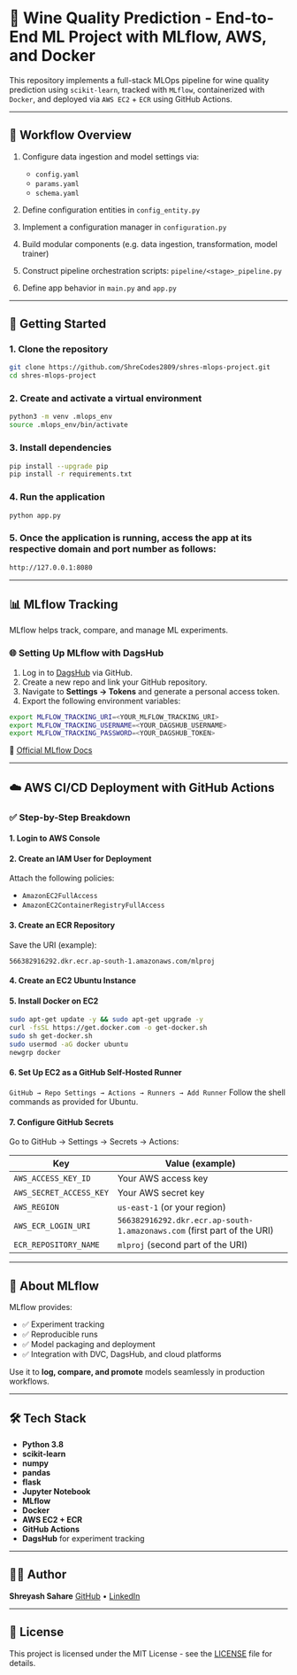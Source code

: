 # 🍇 Wine Quality Prediction - End-to-End ML Project with MLflow, AWS, and Docker

This repository implements a full-stack MLOps pipeline for wine quality prediction using `scikit-learn`, tracked with `MLflow`, containerized with `Docker`, and deployed via `AWS EC2` + `ECR` using GitHub Actions.

---

## 🔀 Workflow Overview

1. Configure data ingestion and model settings via:

   * `config.yaml`
   * `params.yaml`
   * `schema.yaml`

2. Define configuration entities in `config_entity.py`

3. Implement a configuration manager in `configuration.py`

4. Build modular components (e.g. data ingestion, transformation, model trainer)

5. Construct pipeline orchestration scripts: `pipeline/<stage>_pipeline.py`

6. Define app behavior in `main.py` and `app.py`

---

## 🚀 Getting Started

### 1. Clone the repository

```zsh
git clone https://github.com/ShreCodes2809/shres-mlops-project.git
cd shres-mlops-project
```

### 2. Create and activate a virtual environment

```zsh
python3 -m venv .mlops_env
source .mlops_env/bin/activate
```

### 3. Install dependencies

```zsh
pip install --upgrade pip
pip install -r requirements.txt
```

### 4. Run the application

```zsh
python app.py
```

### 5. Once the application is running, access the app at its respective domain and port number as follows:

```zsh
http://127.0.0.1:8080
```

---

## 📊 MLflow Tracking

MLflow helps track, compare, and manage ML experiments.

### 🌐 Setting Up MLflow with DagsHub

1. Log in to [DagsHub](https://dagshub.com) via GitHub.
2. Create a new repo and link your GitHub repository.
3. Navigate to **Settings → Tokens** and generate a personal access token.
4. Export the following environment variables:

```bash
export MLFLOW_TRACKING_URI=<YOUR_MLFLOW_TRACKING_URI>
export MLFLOW_TRACKING_USERNAME=<YOUR_DAGSHUB_USERNAME>
export MLFLOW_TRACKING_PASSWORD=<YOUR_DAGSHUB_TOKEN>
```

📙 [Official MLflow Docs](https://mlflow.org/docs/latest/index.html)

---

## ☁️ AWS CI/CD Deployment with GitHub Actions

### ✅ Step-by-Step Breakdown

#### 1. **Login to AWS Console**

#### 2. **Create an IAM User for Deployment**

Attach the following policies:

* `AmazonEC2FullAccess`
* `AmazonEC2ContainerRegistryFullAccess`

#### 3. **Create an ECR Repository**

Save the URI (example):

```
566382916292.dkr.ecr.ap-south-1.amazonaws.com/mlproj
```

#### 4. **Create an EC2 Ubuntu Instance**

#### 5. **Install Docker on EC2**

```bash
sudo apt-get update -y && sudo apt-get upgrade -y
curl -fsSL https://get.docker.com -o get-docker.sh
sudo sh get-docker.sh
sudo usermod -aG docker ubuntu
newgrp docker
```

#### 6. **Set Up EC2 as a GitHub Self-Hosted Runner**

`GitHub → Repo Settings → Actions → Runners → Add Runner`
Follow the shell commands as provided for Ubuntu.

#### 7. **Configure GitHub Secrets**

Go to GitHub → Settings → Secrets → Actions:

| Key                     | Value (example)                                 |
| ----------------------- | ----------------------------------------------- |
| `AWS_ACCESS_KEY_ID`     | Your AWS access key                             |
| `AWS_SECRET_ACCESS_KEY` | Your AWS secret key                             |
| `AWS_REGION`            | `us-east-1` (or your region)                    |
| `AWS_ECR_LOGIN_URI`     | `566382916292.dkr.ecr.ap-south-1.amazonaws.com` (first part of the URI) |
| `ECR_REPOSITORY_NAME`   | `mlproj` (second part of the URI)                                        |

---

## 🧠 About MLflow

MLflow provides:

* ✅ Experiment tracking
* ✅ Reproducible runs
* ✅ Model packaging and deployment
* ✅ Integration with DVC, DagsHub, and cloud platforms

Use it to **log, compare, and promote** models seamlessly in production workflows.

---

## 🛠️ Tech Stack

* **Python 3.8**
* **scikit-learn**
* **numpy**
* **pandas**
* **flask**
* **Jupyter Notebook**
* **MLflow**
* **Docker**
* **AWS EC2 + ECR**
* **GitHub Actions**
* **DagsHub** for experiment tracking

---

## 👨‍💻 Author

**Shreyash Sahare**
[GitHub](https://github.com/ShreCodes2809) • [LinkedIn](https://www.linkedin.com/in/shreyashsahare28/)

---

## 🏑️ License

This project is licensed under the MIT License - see the [LICENSE](LICENSE) file for details.
